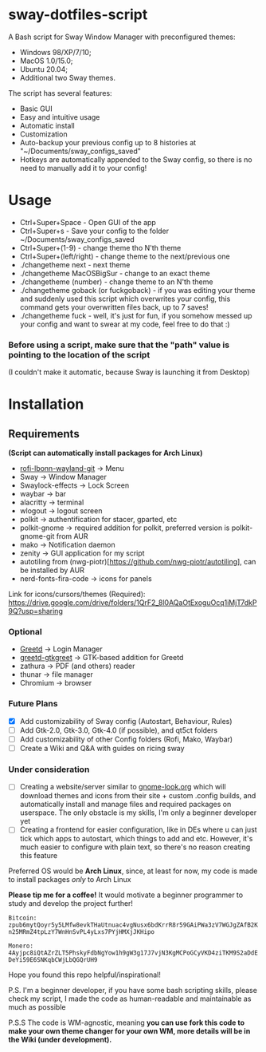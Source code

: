 # sway-dotfiles-script
A Bash script for Sway Window Manager with preconfigured themes:
* Windows 98/XP/7/10;
* MacOS 1.0/15.0;
* Ubuntu 20.04;
* Additional two Sway themes.

The script has several features:
* Basic GUI
* Easy and intuitive usage
* Automatic install
* Customization
* Auto-backup your previous config up to 8 histories at "~/Documents/sway_configs_saved"
* Hotkeys are automatically appended to the Sway config, so there is no need to manually add it to your config!

# Usage
* Ctrl+Super+Space - Open GUI of the app
* Ctrl+Super+s - Save your config to the folder ~/Documents/sway_configs_saved
* Ctrl+Super+(1-9) - change theme tho N'th theme
* Ctrl+Super+(left/right) - change theme to the next/previous one
* ./changetheme next - next theme
* ./changetheme MacOSBigSur - change to an exact theme
* ./changetheme (number) - change theme to an N'th theme
* ./changetheme goback (or fuckgoback) - if you was editing your theme and suddenly used this script which overwrites your config, this command gets your overwritten files back, up to 7 saves!
* ./changetheme fuck - well, it's just for fun, if you somehow messed up your config and want to swear at my code, feel free to do that :)

### Before using a script, make sure that the "path" value is pointing to the location of the script
(I couldn't make it automatic, because Sway is launching it from Desktop)

# Installation
## Requirements 
**(Script can automatically install packages for Arch Linux)**
* [rofi-lbonn-wayland-git](https://github.com/lbonn/rofi) -> Menu
* Sway -> Window Manager
* Swaylock-effects -> Lock Screen
* waybar -> bar
* alacritty -> terminal
* wlogout -> logout screen
* polkit -> authentification for stacer, gparted, etc
* polkit-gnome -> required addition for polkit, preferred version is polkit-gnome-git from AUR
* mako -> Notification daemon
* zenity -> GUI application for my script
* autotiling from (nwg-piotr)[https://github.com/nwg-piotr/autotiling], can be installed by AUR
* nerd-fonts-fira-code -> icons for panels

Link for icons/cursors/themes (Required): https://drive.google.com/drive/folders/1QrF2_8l0AQaOtExoguOcq1iMjT7dkP9Q?usp=sharing
### Optional
* [Greetd](https://git.sr.ht/~kennylevinsen/greetd) -> Login Manager
* [greetd-gtkgreet](https://git.sr.ht/~kennylevinsen/gtkgreet) -> GTK-based addition for Greetd 
* zathura -> PDF (and others) reader
* thunar -> file manager
* Chromium -> browser

### Future Plans
- [X] Add customizability of Sway config (Autostart, Behaviour, Rules)
- [ ] Add Gtk-2.0, Gtk-3.0, Gtk-4.0 (if possible), and qt5ct folders
- [ ] Add customizability of other Config folders (Rofi, Mako, Waybar)
- [ ] Create a Wiki and Q&A with guides on ricing sway

### Under consideration
- [ ] Creating a website/server similar to [gnome-look.org](https://www.gnome-look.org/) which will download themes and icons from their site + custom .config builds, and automatically install and manage files and required packages on userspace. The only obstacle is my skills, I'm only a beginner developer yet
- [ ] Creating a frontend for easier configuration, like in DEs where u can just tick which apps to autostart, which things to add and etc. However, it's much easier to configure with plain text, so there's no reason creating this feature

Preferred OS would be **Arch Linux**, since, at least for now, my code is made to install packages *only* to Arch Linux

**Please tip me for a coffee!** It would motivate a beginner programmer to study and develop the project further!

`Bitcoin: zpub6mytQoyr5y5LMfw8evkTHaUtnuac4vgNusx6bdKrrR8r59GAiPWa3zV7WGJgZAfB2Kn25MRmZ4tpLzY7WnHnSvPL4yLxs7PYjHMXjJKHipo`

`Monero: 4Ayjpc8iQtAZrZLT5PhskyFdbNgYow1h9gW3g17J7vjN3KgMCPoGCyVKD4ziTKM9S2aDdEDeYi59E6SNKqbCWjLbQGQrUH9`

Hope you found this repo helpful/inspirational!

P.S. I'm a beginner developer, if you have some bash scripting skills, please check my script, I made the code as human-readable and maintainable as much as possible

P.S.S The code is WM-agnostic, meaning **you can use fork this code to make your own theme changer for your own WM, more details will be in the Wiki (under development).**
